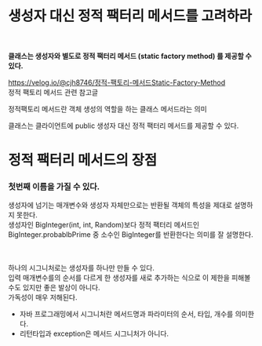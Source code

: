 <h1> 생성자 대신 정적 팩터리 메서드를 고려하라 </h1> 

<br><br> 
<b> 클래스는 생성자와 별도로 정적 팩터리 메서드 (static factory method) 를 제공할 수 있다.</b>

https://velog.io/@cjh8746/정적-팩토리-메서드Static-Factory-Method <br> 
정적 팩토리 메서드 관련 참고글 <br>

정적팩토리 메서드란 객체 생성의 역할을 하는 클래스 메서드라는 의미 <br> 

클래스는 클라이언트에 public 생성자 대신 정적 팩터리 메서드를 제공할 수 있다. <br> 

<h1>정적 팩터리 메서드의 장점 </h1>
<h3> 첫번째 이름을 가질 수 있다. </h3>

생성자에 넘기는 매개변수와 생성자 자체만으로는 반환될 객체의 특성을 제대로 설명하지 못한다.<br> 
생성자인 BigInteger(int, int, Random)보다 정적 팩터리 메서드인 <br> 
BigInteger.probablbPrime 중 소수인 BigInteger를 반환한다는 의미를 잘 설명한다.<br> 

<br><br> 
하나의 시그니처로는 생성자를 하나만 만들 수 있다. <br> 
입력 매개변수를의 순서를 다르게 한 생성자를 새로 추가하는 식으로 이 제한을 피해볼 수도 있지만 좋은 발상이 아니다.<br> 
가독성이 매우 저해된다. <br> 

* 자바 프로그래밍에서 시그니처란 메서드명과 파라미터의 순서, 타입, 개수를 의미한다. 
* 리턴타입과 exception은 메서드 시그니처가 아니다. 
 <br><br> 

